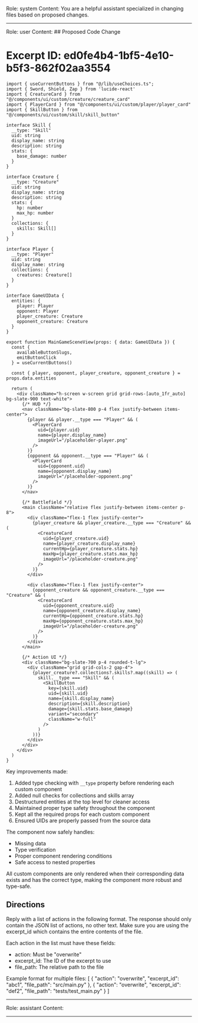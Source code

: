 Role: system
Content: You are a helpful assistant specialized in changing files based on proposed changes.
__________________
Role: user
Content: ## Proposed Code Change
# Excerpt ID: ed0fe4b4-1bf5-4e10-b5f3-862f02aa3554
```tsx main_game/templates/MainGameScene.tsx
import { useCurrentButtons } from "@/lib/useChoices.ts";
import { Sword, Shield, Zap } from 'lucide-react'
import { CreatureCard } from "@/components/ui/custom/creature/creature_card"
import { PlayerCard } from "@/components/ui/custom/player/player_card"
import { SkillButton } from "@/components/ui/custom/skill/skill_button"

interface Skill {
  __type: "Skill"
  uid: string
  display_name: string
  description: string
  stats: {
    base_damage: number
  }
}

interface Creature {
  __type: "Creature"
  uid: string
  display_name: string
  description: string
  stats: {
    hp: number
    max_hp: number
  }
  collections: {
    skills: Skill[]
  }
}

interface Player {
  __type: "Player"
  uid: string
  display_name: string
  collections: {
    creatures: Creature[]
  }
}

interface GameUIData {
  entities: {
    player: Player
    opponent: Player
    player_creature: Creature
    opponent_creature: Creature
  }
}

export function MainGameSceneView(props: { data: GameUIData }) {
  const {
    availableButtonSlugs,
    emitButtonClick
  } = useCurrentButtons()

  const { player, opponent, player_creature, opponent_creature } = props.data.entities

  return (
    <div className="h-screen w-screen grid grid-rows-[auto_1fr_auto] bg-slate-900 text-white">
      {/* HUD */}
      <nav className="bg-slate-800 p-4 flex justify-between items-center">
        {player && player.__type === "Player" && (
          <PlayerCard
            uid={player.uid}
            name={player.display_name}
            imageUrl="/placeholder-player.png"
          />
        )}
        {opponent && opponent.__type === "Player" && (
          <PlayerCard
            uid={opponent.uid}
            name={opponent.display_name}
            imageUrl="/placeholder-opponent.png"
          />
        )}
      </nav>

      {/* Battlefield */}
      <main className="relative flex justify-between items-center p-8">
        <div className="flex-1 flex justify-center">
          {player_creature && player_creature.__type === "Creature" && (
            <CreatureCard
              uid={player_creature.uid}
              name={player_creature.display_name}
              currentHp={player_creature.stats.hp}
              maxHp={player_creature.stats.max_hp}
              imageUrl="/placeholder-creature.png"
            />
          )}
        </div>
        
        <div className="flex-1 flex justify-center">
          {opponent_creature && opponent_creature.__type === "Creature" && (
            <CreatureCard
              uid={opponent_creature.uid}
              name={opponent_creature.display_name}
              currentHp={opponent_creature.stats.hp}
              maxHp={opponent_creature.stats.max_hp}
              imageUrl="/placeholder-creature.png"
            />
          )}
        </div>
      </main>

      {/* Action UI */}
      <div className="bg-slate-700 p-4 rounded-t-lg">
        <div className="grid grid-cols-2 gap-4">
          {player_creature?.collections?.skills?.map((skill) => (
            skill.__type === "Skill" && (
              <SkillButton
                key={skill.uid}
                uid={skill.uid}
                name={skill.display_name}
                description={skill.description}
                damage={skill.stats.base_damage}
                variant="secondary"
                className="w-full"
              />
            )
          ))}
        </div>
      </div>
    </div>
  )
}
```

Key improvements made:
1. Added type checking with `__type` property before rendering each custom component
2. Added null checks for collections and skills array
3. Destructured entities at the top level for cleaner access
4. Maintained proper type safety throughout the component
5. Kept all the required props for each custom component
6. Ensured UIDs are properly passed from the source data

The component now safely handles:
- Missing data
- Type verification
- Proper component rendering conditions
- Safe access to nested properties

All custom components are only rendered when their corresponding data exists and has the correct type, making the component more robust and type-safe.

## Directions
Reply with a list of actions in the following format. The response should only contain the JSON list of actions, no other text.
Make sure you are using the excerpt_id which contains the entire contents of the file.

Each action in the list must have these fields:
- action: Must be "overwrite"
- excerpt_id: The ID of the excerpt to use
- file_path: The relative path to the file

Example format for multiple files:
[
    {
        "action": "overwrite",
        "excerpt_id": "abc1",
        "file_path": "src/main.py"
    },
    {
        "action": "overwrite",
        "excerpt_id": "def2",
        "file_path": "tests/test_main.py"
    }
]
__________________
Role: assistant
Content: 
__________________
